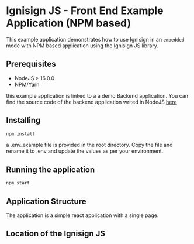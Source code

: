 # Ignisign JS - Front End Example Application (NPM based)

This example application demonstrates how to use Ignisign in an `embedded` mode with NPM based application using the Ignisign JS library.


## Prerequisites

- NodeJS > 16.0.0
- NPM/Yarn

this example application is linked to a a demo Backend application. 
You can find the source code of the backend application writed in NodeJS [here](https://github.com/ignisign/ignisign-node/tree/main/example)


## Installing

```bash
npm install
```
a .env_example file is provided in the root directory. Copy the file and rename it to .env and update the values as per your environment.


## Running the application

```bash
npm start
```

## Application Structure
The application is a simple react application with a single page. 



## Location of the Ignisign JS 



